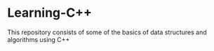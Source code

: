 # Learning-C++
This repository consists of some of the basics of data structures and algorithms using C++
